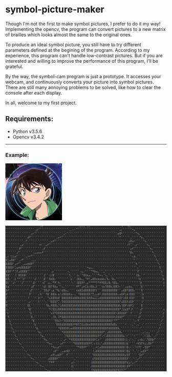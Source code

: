 # symbol-picture-maker

Though I'm not the first to make symbol pictures, I prefer to do it my way!
Implementing the opencv, the program can convert pictures to a new matrix of brailles which looks almost the same to the original ones. 

To produce an ideal symbol picture, you still have to try different parameters defined at the begining of the program. According to my experience, this program can't handle low-contrast pictures. But if you are interested and willing to improve the performance of this program, I'll be grateful.

By the way, the symbol-cam program is just a prototype. It accesses your webcam, and continuously converts your picture into symbol pictures. There are still many annoying problems to be solved, like how to clear the console after each display. 

In all, welcome to my first project.

## Requirements:
- Python v3.5.6
- Opencv v3.4.2

---
### Example:

![Original picture](https://github.com/Asterion98k/symbol-picture-maker/blob/master/symbol-picture-maker/images/3.jpg?raw=true)

![Generated picture](https://github.com/Asterion98k/symbol-picture-maker/blob/master/symbol-picture-maker/images/7.jpg?raw=true)
